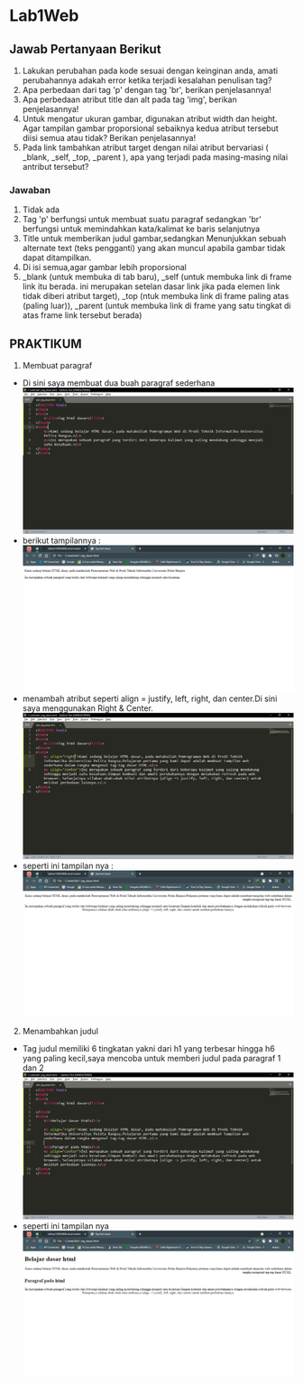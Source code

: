 # Lab1Web
## Jawab Pertanyaan Berikut
1. Lakukan perubahan pada kode sesuai dengan keinginan anda, amati perubahannya adakah error ketika terjadi kesalahan penulisan tag?
2. Apa perbedaan dari tag 'p' dengan tag 'br', berikan penjelasannya!
3. Apa perbedaan atribut title dan alt pada tag 'img', berikan penjelasannya!
4. Untuk mengatur ukuran gambar, digunakan atribut width dan height. Agar tampilan gambar proporsional sebaiknya kedua atribut tersebut diisi semua atau tidak? Berikan penjelasannya!
5. Pada link tambahkan atribut target dengan nilai atribut bervariasi ( _blank, _self, _top, _parent ), apa yang terjadi pada masing-masing nilai antribut tersebut?
### Jawaban
1. Tidak ada
2. Tag 'p' berfungsi untuk membuat suatu paragraf sedangkan 'br' berfungsi untuk memindahkan kata/kalimat ke baris selanjutnya
3. Title untuk memberikan judul gambar,sedangkan Menunjukkan sebuah alternate text (teks pengganti) yang akan muncul apabila gambar tidak dapat ditampilkan.
4. Di isi semua,agar gambar lebih proporsional
5. _blank (untuk membuka di tab baru), _self (untuk membuka link di frame link itu berada. ini merupakan setelan dasar link jika pada elemen link tidak diberi atribut target), _top (ntuk membuka link di frame paling atas (paling luar)), _parent (untuk membuka link di frame yang satu tingkat di atas frame link tersebut berada)

## PRAKTIKUM
1. Membuat paragraf
- Di sini saya membuat dua buah paragraf sederhana
 ![code2](https://github.com/kannahs/Lab1Web/blob/master/image/code2.PNG?raw=true)
- berikut tampilannya :
 ![tampilan2](https://github.com/kannahs/Lab1Web/blob/master/image/tampilan2.PNG?raw=true)
- menambah atribut seperti align = justify, left, right, dan center.Di sini saya menggunakan Right & Center.
 ![code3](https://github.com/kannahs/Lab1Web/blob/master/image/code3.PNG?raw=true)
- seperti ini tampilan nya :
 ![tampilan3](https://github.com/kannahs/Lab1Web/blob/master/image/tampilan3.PNG?raw=true)

2. Menambahkan judul
- Tag judul memiliki 6 tingkatan yakni dari h1 yang terbesar hingga h6 yang paling kecil,saya mencoba untuk memberi judul pada paragraf 1 dan 2
 ![code4](https://github.com/kannahs/Lab1Web/blob/master/image/code4.PNG?raw=true)
- seperti ini tampilan nya
 ![tampilan4](https://github.com/kannahs/Lab1Web/blob/master/image/tampilan4.PNG?raw=true)